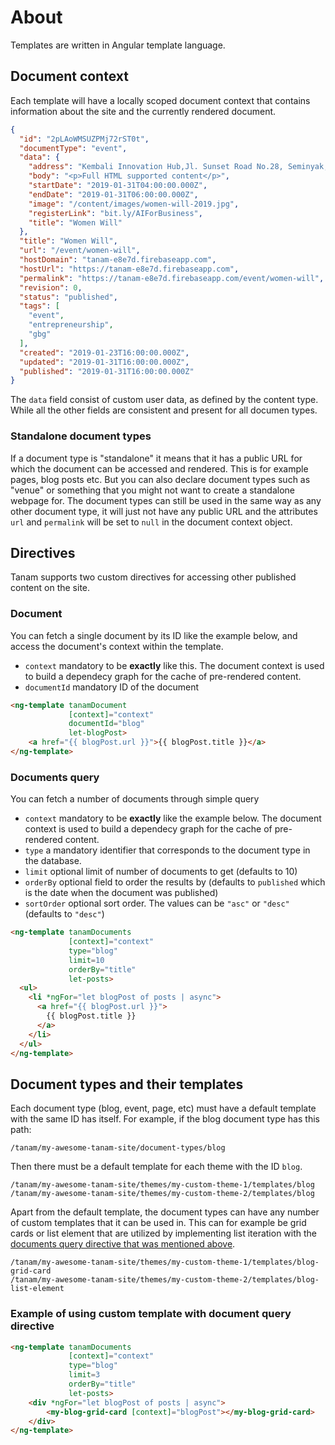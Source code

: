 # About
Templates are written in Angular template language.

## Document context
Each template will have a locally scoped document context that contains information
about the site and the currently rendered document.

```json
{
  "id": "2pLAoWMSUZPMj72rST0t",
  "documentType": "event",
  "data": {
    "address": "Kembali Innovation Hub,Jl. Sunset Road No.28, Seminyak, Kuta, Kabupaten Badung, Bali 80361",
    "body": "<p>Full HTML supported content</p>",
    "startDate": "2019-01-31T04:00:00.000Z",
    "endDate": "2019-01-31T06:00:00.000Z",
    "image": "/content/images/women-will-2019.jpg",
    "registerLink": "bit.ly/AIForBusiness",
    "title": "Women Will"
  },
  "title": "Women Will",
  "url": "/event/women-will",
  "hostDomain": "tanam-e8e7d.firebaseapp.com",
  "hostUrl": "https://tanam-e8e7d.firebaseapp.com",
  "permalink": "https://tanam-e8e7d.firebaseapp.com/event/women-will",
  "revision": 0,
  "status": "published",
  "tags": [
    "event",
    "entrepreneurship",
    "gbg"
  ],
  "created": "2019-01-23T16:00:00.000Z",
  "updated": "2019-01-31T16:00:00.000Z",
  "published": "2019-01-31T16:00:00.000Z"
}
```

The `data` field consist of custom user data, as defined by the content type. While all the other
fields are consistent and present for all documen types.

### Standalone document types
If a document type is "standalone" it means that it has a public URL for which the document can
be accessed and rendered. This is for example pages, blog posts etc. But you can also declare
document types such as "venue" or something that you might not want to create a standalone
webpage for. The document types can still be used in the same way as any other document type,
it will just not have any public URL and the attributes `url` and `permalink` will be set to
`null` in the document context object.


## Directives
Tanam supports two custom directives for accessing other published content on the site.

### Document
You can fetch a single document by its ID like the example below, and access the document's context within the template.

 - `context` mandatory to be **exactly** like this. The document context is used to build a dependecy graph for the cache of pre-rendered content.
 - `documentId` mandatory ID of the document

```html
<ng-template tanamDocument
             [context]="context"
             documentId="blog"
             let-blogPost>
    <a href="{{ blogPost.url }}">{{ blogPost.title }}</a>
</ng-template>
```


### Documents query
You can fetch a number of documents through simple query

 - `context` mandatory to be **exactly** like the example below. The document context is used to build a dependecy graph for the cache of pre-rendered content.
 - `type` a mandatory identifier that corresponds to the document type in the database.
 - `limit` optional limit of number of documents to get (defaults to 10)
 - `orderBy` optional field to order the results by (defaults to `published` which is the date when the document was published)
 - `sortOrder` optional sort order. The values can be `"asc"` or `"desc"` (defaults to `"desc"`)

```html
<ng-template tanamDocuments
             [context]="context"
             type="blog"
             limit=10
             orderBy="title"
             let-posts>
  <ul>
    <li *ngFor="let blogPost of posts | async">
      <a href="{{ blogPost.url }}">
        {{ blogPost.title }}
      </a>
    </li>
  </ul>
</ng-template>
```

## Document types and their templates
Each document type (blog, event, page, etc) must have a default template with the same ID has itself. For example,
if the blog document type has this path:

```
/tanam/my-awesome-tanam-site/document-types/blog
```

Then there must be a default template for each theme with the ID `blog`.

```
/tanam/my-awesome-tanam-site/themes/my-custom-theme-1/templates/blog
/tanam/my-awesome-tanam-site/themes/my-custom-theme-2/templates/blog
```

Apart from the default template, the document types can have any number of custom templates that it can be used in. This can for example be grid cards or list element that are utilized by implementing
list iteration with the [documents query directive that was mentioned above](#documents-query).

```
/tanam/my-awesome-tanam-site/themes/my-custom-theme-1/templates/blog-grid-card
/tanam/my-awesome-tanam-site/themes/my-custom-theme-2/templates/blog-list-element
```

### Example of using custom template with document query directive

```html
<ng-template tanamDocuments
             [context]="context"
             type="blog"
             limit=3
             orderBy="title"
             let-posts>
    <div *ngFor="let blogPost of posts | async">
        <my-blog-grid-card [context]="blogPost"></my-blog-grid-card>
    </div>
</ng-template>
```
